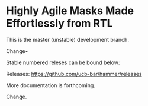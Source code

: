 Highly Agile Masks Made Effortlessly from RTL 
=============================================

This is the master (unstable) development branch.

Change~

Stable numbered releses can be bound below:

Releases: https://github.com/ucb-bar/hammer/releases

More documentation is forthcoming.

Change.

